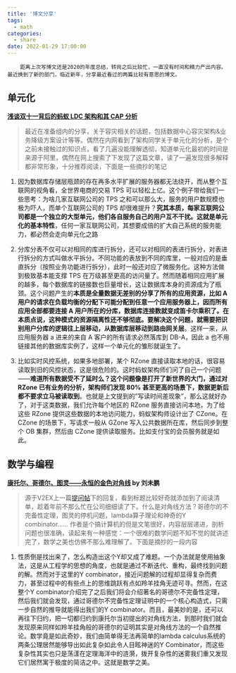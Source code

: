 ```yaml
---
title: '博文分享'
tags:
  - math
categories:
  - share
date: 2022-01-29 17:00:00
---
```


        距离上次写博文还是2020的年度总结，转岗之后比较忙，一直没有时间和精力产出内容。最近换到了新的部门，临近新年，分享最近看过的两篇比较有意思的博文。

## 单元化
**[浅谈双十一背后的蚂蚁 LDC 架构和其 CAP 分析](https://blog.csdn.net/itfly8/article/details/111027014)**

> 最近在准备组内的分享，关于容灾相关的话题，包括数据中心容灾架构&业务降级方案设计等等。偶然在内网看到了架构同学关于单元化的分析，是个之前未接触过的知识点，看了几遍没能理解透彻，知道单元化最初的时间是来源于阿里，偶然在网上搜索了下发现了这篇文章，读了一遍发现很多解释都非常形象，十分推荐阅读，下面是一些摘抄的笔记
 
1. 因为数据库存储层瓶颈的存在再多水平扩展的服务器都无法绕开，而从整个互联网的视角看，全世界电商的交易 TPS 可以轻松上亿。这个例子带给我们一些思考：为啥几家互联网公司的 TPS 之和可以那么大，服务的用户数规模也极为吓人，而单个互联网公司的 TPS 却很难提升？**究其本质，每家互联网公司都是一个独立的大型单元，他们各自服务自己的用户互不干扰。这就是单元化的基本特性**，任何一家互联网公司，其想要成倍的扩大自己系统的服务能力，都必然会走向单元化之路

2. 分库分表不仅可以对相同的库进行拆分，还可以对相同的表进行拆分，对表进行拆分的方式叫做水平拆分。不同功能的表放到不同的库里，一般对应的是垂直拆分（按照业务功能进行拆分），此时一般还对应了微服务化。这种方法做到极致基本能支撑 TPS 在万级甚至更高的访问量了。然而随着相同应用扩展的越多，每个数据库的链接数也巨量增长，这让数据库本身的资源成为了瓶颈。这个问题产生的**本质是全量数据无差别的分享了所有的应用资源，比如 A 用户的请求在负载均衡的分配下可能分配到任意一个应用服务器上，因而所有应用全部都要连接 A 用户所在的分库，数据库连接数就变成笛卡尔乘积了。在本质点说，这种模式的资源隔离性还不够彻底。要解决这个问题，就需要把识别用户分库的逻辑往上层移动，从数据库层移动到路由网关层**。这样一来，从应用服务器 a 进来的来自 A 客户的所有请求必然落库到 DB-A，因此 a 也不用链接其他的数据库实例了，这样一个单元化的雏形就诞生了。

3. 比如实时风控系统，如果多地部署，某个 RZone 直接读取本地的话，很容易读取到旧的风控状态，这是很危险的。这时蚂蚁架构师们问了自己一个问题——**难道所有数据受不了延时么？这个问题像是打开了新世界的大门，通过对 RZone 已有业务的分析，架构师们发现 80% 甚至更高的场景下，数据更新后都不要求立马被读取到**。也就是上文提到的”写读时间差现象”，那么这就好办了，对于这类数据，我们允许每个地区的 RZone 服务直接访问本地，为了给这些 RZone 提供这些数据的本地访问能力，蚂蚁架构师设计出了 CZone。在 CZone 的场景下，写请求一般从 GZone 写入公共数据所在库，然后同步到整个 OB 集群，然后由 CZone 提供读取服务。比如支付宝的会员服务就是如此。


## 数学与编程 
**[康托尔、哥德尔、图灵——永恒的金色对角线](http://mindhacks.cn/2006/10/15/cantor-godel-turing-an-eternal-golden-diagonal/) by 刘未鹏**

> 源于V2EX上一篇[提问帖](https://www.v2ex.com/t/829870)下的回复，看到标题比较好奇就添加到了阅读清单，趁着年前不那么忙在公司细细读了下。什么是对角线方法？哥德尔的不完备性定理，图灵的停机问题，lambda算子理论和神奇的Y combinator…… 作者是个搞计算机的但是文笔很好，内容层层递进，剖析问题也很准确，读起来有一种感觉：一个很难的数学问题不知不觉的就讲述完了，数学之美也仿佛不那么难理解了。下面是摘抄的一段内容


1. 性质倒是找出来了，怎么构造出这个Y却又成了难题。一个办法就是使用抽象法，这是从工程学的思想的角度，也就是通过不断迭代、重构，最终找到问题的解。然而对于这里的Y combinator，接近问题解的过程却显得复杂而费力，甚至过程中的有些点上的思维跳跃有点如羚羊挂角无迹可寻。然而，在这整个Y combinator介绍完了之后我们将会介绍著名的哥德尔不完备性定理，然后我们就会发现，通过哥德尔不完备性定理证明中的一个核心构造式，只需一步自然的推导就能得出我们的Y combinator。而且，最美妙的是，还可以再往下归约，把一切都归约到康托尔当初提出的对角线方法，到那时我们就会发现原来同样如羚羊挂角般的哥德尔的证明其实是对角线方法的一个自然推论。数学竟是如此奇妙，我们由简单得无法再简单的lambda calculus系统的两条公理居然能够导出如此复杂如此令人目眩神迷的Y Combinator，而这些复杂性其实也只是荡漾在定理海洋中的涟漪，拨开复杂性的迷雾我们重又发现它们居然寓于极度的简洁之中。这就是数学之美。